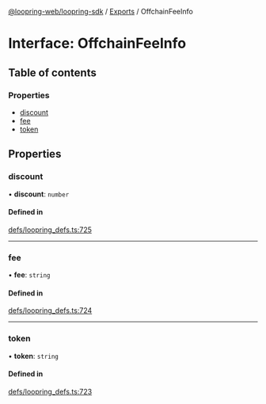 [@loopring-web/loopring-sdk](../README.md) / [Exports](../modules.md) / OffchainFeeInfo

# Interface: OffchainFeeInfo

## Table of contents

### Properties

- [discount](OffchainFeeInfo.md#discount)
- [fee](OffchainFeeInfo.md#fee)
- [token](OffchainFeeInfo.md#token)

## Properties

### discount

• **discount**: `number`

#### Defined in

[defs/loopring_defs.ts:725](https://github.com/Loopring/loopring_sdk/blob/538bd47/src/defs/loopring_defs.ts#L725)

___

### fee

• **fee**: `string`

#### Defined in

[defs/loopring_defs.ts:724](https://github.com/Loopring/loopring_sdk/blob/538bd47/src/defs/loopring_defs.ts#L724)

___

### token

• **token**: `string`

#### Defined in

[defs/loopring_defs.ts:723](https://github.com/Loopring/loopring_sdk/blob/538bd47/src/defs/loopring_defs.ts#L723)
